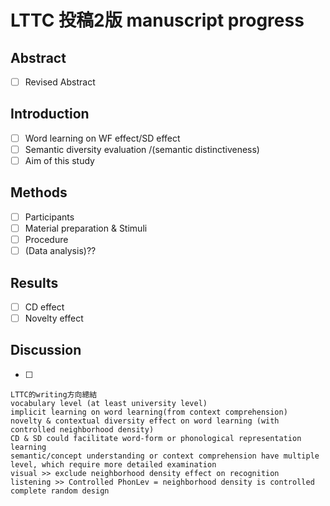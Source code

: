 # LTTC 投稿2版 manuscript progress
## Abstract
- [ ] Revised Abstract

## Introduction
- [ ] Word learning on WF effect/SD effect
- [ ] Semantic diversity evaluation /(semantic distinctiveness)
- [ ] Aim of this study

## Methods
- [ ] Participants
- [ ] Material preparation & Stimuli
- [ ] Procedure
- [ ] (Data analysis)??

## Results
- [ ] CD effect
- [ ] Novelty effect

## Discussion
- [ ] 


```
LTTC的writing方向總結
vocabulary level (at least university level)
implicit learning on word learning(from context comprehension)
novelty & contextual diversity effect on word learning (with controlled neighborhood density)
CD & SD could facilitate word-form or phonological representation learning
semantic/concept understanding or context comprehension have multiple level, which require more detailed examination
visual >> exclude neighborhood density effect on recognition
listening >> Controlled PhonLev = neighborhood density is controlled 
complete random design
```

